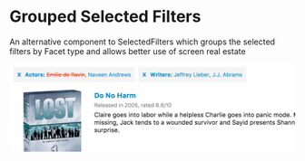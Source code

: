 # Grouped Selected Filters
An alternative component to SelectedFilters which groups the selected filters by Facet type and allows better use of screen real estate

![Example](./assets/grouped-selected-filters.png)
